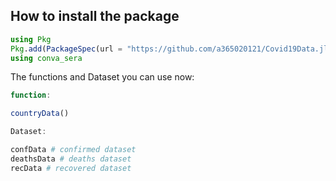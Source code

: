 ## How to install the package

```julia
using Pkg
Pkg.add(PackageSpec(url = "https://github.com/a365020121/Covid19Data.jl"))
using conva_sera
```

The functions and Dataset you can use now:
```julia
function:

countryData()

Dataset:

confData # confirmed dataset
deathsData # deaths dataset
recData # recovered dataset
```
